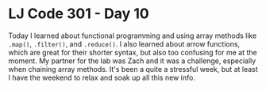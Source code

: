 # LJ Code 301 - Day 10

Today I learned about functional programming and using array methods like `.map()`, `.filter()`, and `.reduce()`. I also learned about arrow functions, which are great for their shorter syntax, but also too confusing for me at the moment. My partner for the lab was Zach and it was a challenge, especially when chaining array methods. It's been a quite a stressful week, but at least I have the weekend to relax and soak up all this new info.
